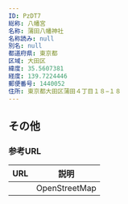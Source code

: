 ```yaml
---
ID: PzDT7
総称: 八幡宮
名称: 蒲田八幡神社
名称読み: null
別名: null
都道府県: 東京都
区域: 大田区
緯度: 35.5607381
経度: 139.7224446
郵便番号: 1440052
住所: 東京都大田区蒲田４丁目１８−１８
---
```


## その他

### 参考URL

| URL | 説明          |
| --- | ------------- |
|     | OpenStreetMap |

